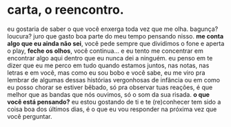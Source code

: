 # carta, o reencontro.

eu gostaria de saber o que você enxerga toda vez que me olha. bagunça? loucura? juro que gasto boa parte do meu tempo pensando nisso. **me conta algo que eu ainda não sei**, você pede sempre que dividimos o fone e aperta o play, **feche os olhos**, você continua… e eu tento me concentrar em encontrar algo aqui dentro que eu nunca dei a ninguém. eu penso em te dizer que eu me perco em tudo quando estamos juntos, nas notas, nas letras e em você, mas como eu sou bobo e você sabe, eu me viro pra lembrar de algumas dessas histórias vergonhosas de infância ou em como eu posso chorar se estiver bêbado, só pra observar tuas reações, é que melhor que as bandas que nós ouvimos, só o som da sua risada. **o que você está pensando?** eu estou gostando de ti e te \(re\)conhecer tem sido a coisa boa dos últimos dias, é o que eu vou responder na próxima vez que você perguntar.  


